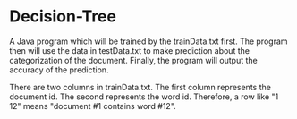 Decision-Tree
=============
A Java program which will be trained by the trainData.txt first. The program then will use the data in testData.txt
to make prediction about the categorization of the document. Finally, the program will output the accuracy of the prediction. 

There are two columns in trainData.txt. The first column represents the document id. The second represents the 
word id. Therefore, a row like "1 12" means "document #1 contains word #12".